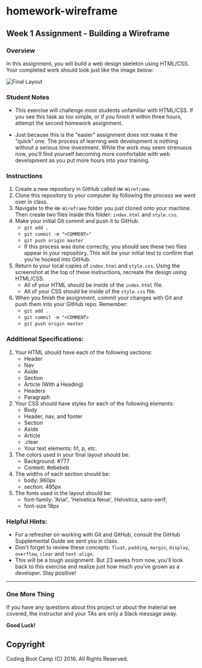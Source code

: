# homework-wireframe


## Week 1 Assignment - Building a Wireframe

### Overview
In this assignment, you will build a web design skeleton using HTML/CSS. Your completed work should look just like the image below:

![Final Layout](https://raw.githubusercontent.com/anthonydelgado/homework-wireframe/master/images/Easier-Layout.png)

### Student Notes

* This exercise will challenge most students unfamiliar with HTML/CSS. If you see this task as too simple, or if you finish it within three hours, attempt the second homework assignment. 

* Just because this is the "easier" assignment does not make it the "quick" one. The process of learning web development is nothing without a serious time investment. While the work may seem strenuous now, you'll find yourself becoming more comfortable with web development as you put more hours into your training.

### Instructions
1. Create a new repository in GitHub called `HW-Wireframe`.
2. Clone this repository to your computer by following the process we went over in class.
3. Navigate to the `HW-Wireframe` folder you just cloned onto your machine. Then create two files inside this folder: `index.html` and `style.css`.
4. Make your initial Git commit and push it to GitHub. 
    * `git add .`
    * `git commit -m "<COMMENT>"`
    * `git push origin master`
    * If this process was done correctly, you should see these two files appear in your repository. This will be your initial test to confirm that you're hooked into GitHub. 
5. Return to your local copies of `index.html` and `style.css`. Using the screenshot at the top of these instructions, recreate the design using HTML/CSS. 
    * All of your HTML should be inside of the `index.html` file. 
    * All of your CSS should be inside of the `style.css` file.
6. When you finish the assignment, commit your changes with Git and push them into your GitHub repo. Remember:
    * `git add .`
    * `git commit -m "<COMMENT>`
    * `git push origin master`

### Additional Specifications:
1. Your HTML should have each of the following sections: 
    * Header
    * Nav
    * Aside
    * Section
    * Article (With a Heading)
    * Headers
    * Paragraph
2. Your CSS should have styles for each of the following elements:
    * Body
    * Header, nav, and footer
    * Section
    * Aside
    * Article
    * .clear
    * Your text elements: h1, p, etc.
3. The colors used in your final layout should be:
    * Background: #777
    * Content: #ebebeb
4. The widths of each section should be:
    * body: 960px
    * section: 495px
5. The fonts used in the layout should be:
    * font-family: 'Arial', 'Helvetica Neue', Helvetica, sans-serif;
    * font-size 18px


### Helpful Hints:
* For a refresher on working with Git and GitHub, consult the GitHub Supplemental Guide we sent you in class.
* Don't forget to review these concepts: `float`, `padding`, `margin`, `display`, `overflow`, `clear` and `text-align`.
* This will be a tough assignment. But 23 weeks from now, you'll look back to this exercise and realize just how much you've grown as a developer. Stay positive! 


-------
### One More Thing
If you have any questions about this project or about the material we covered, the instructor and your TAs are only a Slack message away.

**Good Luck!**

## Copyright
Coding Boot Camp (C) 2016. All Rights Reserved.
